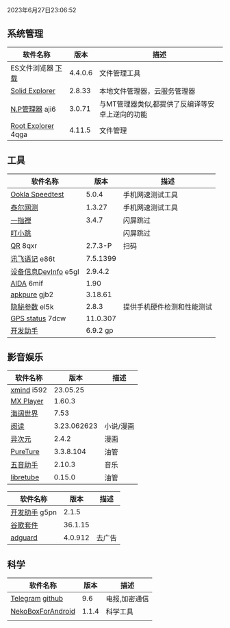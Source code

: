2023年6月27日23:06:52

## 系统管理

| 软件名称                                                     | 版本    | 描述                                            |
| ------------------------------------------------------------ | ------- | ----------------------------------------------- |
| ES文件浏览器 [下载](https://pan.lanzoub.com/b0f1d7s2h)       | 4.4.0.6 | 文件管理工具                                    |
| [Solid Explorer](https://pan.lanzoub.com/b0f19gdfa)          | 2.8.33  | 本地文件管理器，云服务管理器                    |
| [N.P管理器](https://pan.lanzoub.com/b06m0cevg?pwd=aji6)  aji6 | 3.0.71  | 与MT管理器类似,都提供了反编译等安卓上逆向的功能 |
| [Root Explorer](https://pan.lanzoub.com/b06ll1dfi?pwd=4qga)  4qga | 4.11.5  | 文件管理                                        |



## 工具

| 软件名称                                                     | 版本     | 描述                       |
| ------------------------------------------------------------ | -------- | -------------------------- |
| [Ookla Speedtest](https://pan.lanzoub.com/b0f19i6af)         | 5.0.4    | 手机网速测试工具           |
| [泰尔网测](https://www.coolapk.com/apk/com.knowyou.perception) | 1.3.27   | 手机网速测试工具           |
| [一指禅](https://estar.lanzoub.com/11o)                      | 3.4.7    | 闪屏跳过                   |
| [叮小跳](https://tiao.pro/)                                  |          | 闪屏跳过                   |
| [QR](https://www.lanzoub.com/b06lnskqf?pwd=8qxr)  8qxr       | 2.7\.3-P | 扫码                       |
| [讯飞语记](https://pan.lanzoub.com/b06llc0sj?pwd=e86t) e86t  | 7.5.1399 |                            |
| [设备信息DevInfo](https://pan.lanzoub.com/b06mcp2le?pwd=e5gl)  e5gl | 2.9.4.2  |                            |
| [AIDA](https://www.lanzoub.com/b06lo9kqh?pwd=6mif)  6mif     | 1.90     |                            |
| [apkpure](https://www.lanzoub.com/b06ljuo9a?pwd=gjb2)  gjb2  | 3.18.61  |                            |
| [隐秘参数](https://myqqjd.lanzoub.com/b06mhavbi?pwd=el5k)  el5k | 2.8.3    | 提供手机硬件检测和性能测试 |
| [GPS status](https://myqqjd.lanzoub.com/b06ltxx5i?pwd=7dcw)  7dcw | 11.0.307 |                            |
| [开发助手](https://pan.lanzoub.com/b06lmdxmd)                | 6.9.2 gp |                            |



## 影音娱乐

| 软件名称                                                     | 版本        | 描述      |
| ------------------------------------------------------------ | ----------- | --------- |
| [xmind](https://pan.lanzoub.com/b06lkjpah?pwd=i592)   i592   | 23.05.25    |           |
| [MX Player](https://pan.lanzoub.com/b0f19eo3c)               | 1.60.3      |           |
| [海阔世界](https://haikuo.lanzoub.com/u/GoldRiver)           | 7.53        |           |
| [阅读](https://www.coolapk.com/apk/256030)                   | 3.23.062623 | 小说/漫画 |
| [异次元](https://www.lanzoub.com/b595600)                    | 2.4.2       | 漫画      |
| [PureTure](https://pan.lanzoub.com/b0f2lkrab)                | 3.3.8.104   | 油管      |
| [五音助手](https://www.lanzoub.com/b00nbytqj)                | 2.10.3      | 音乐      |
| [libretube](https://github.com/libre-tube/LibreTube/releases) | 0.15.0      | 油管      |





| 软件名称                                                    | 版本    | 描述   |
| ----------------------------------------------------------- | ------- | ------ |
| [开发助手](https://pan.lanzoub.com/b06m5xvtc?pwd=g5pn) g5pn | 2.1.5   |        |
| [谷歌套件]( https://pan.lanzoub.com/b0f195fyf)              | 36.1.15 |        |
| [adguard](https://pan.lanzoub.com/b0f19420h)                | 4.0.912 | 去广告 |



## 科学

| 软件名称                                                     | 版本  | 描述          |
| ------------------------------------------------------------ | ----- | ------------- |
| [Telegram](https://telegram.org/android)  [github](https://github.com/DrKLO/Telegram) | 9.6   | 电报,加密通信 |
| [NekoBoxForAndroid](https://github.com/MatsuriDayo/NekoBoxForAndroid) | 1.1.4 | 科学工具      |
|                                                              |       |               |

